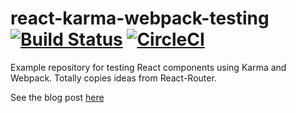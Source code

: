 # react-karma-webpack-testing [![Build Status](https://travis-ci.org/justinwoo/react-karma-webpack-testing.svg)](https://travis-ci.org/justinwoo/react-karma-webpack-testing)  [![CircleCI](https://circleci.com/gh/chintan9/react-karma-webpack-testing.svg?style=svg)](https://circleci.com/gh/chintan9/react-karma-webpack-testing)

Example repository for testing React components using Karma and Webpack. Totally copies ideas from React-Router. 

See the blog post [here](http://qiita.com/kimagure/items/f2d8d53504e922fe3c5c)
